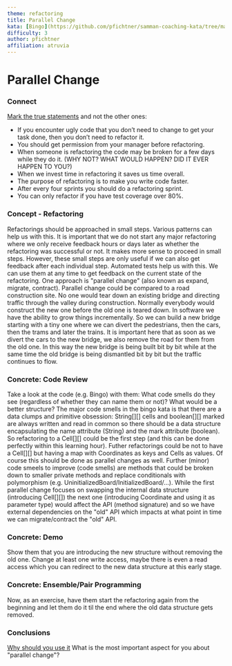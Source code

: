 ```yaml
---
theme: refactoring
title: Parallel Change
kata: [Bingo](https://github.com/pfichtner/samman-coaching-kata/tree/master/bingo-refactoring-kata) (or any existing code with some internal data structure to change, e.g. Game of Life)
difficulty: 3
author: pfichtner
affiliation: atruvia
---
```


# Parallel Change

### Connect
[Mark the true statements](/activities/connect/pick_the_correct_items_on_the_list.html) and not the other ones:
- If you encounter ugly code that you don’t need to change to get your task done, then you don’t need to refactor it.
- You should get permission from your manager before refactoring.
- When someone is refactoring the code may be broken for a few days while they do it. (WHY NOT? WHAT WOULD HAPPEN? DID IT EVER HAPPEN TO YOU?)
- When we invest time in refactoring it saves us time overall.
- The purpose of refactoring is to make you write code faster.
- After every four sprints you should do a refactoring sprint.
- You can only refactor if you have test coverage over 80%.

### Concept - Refactoring

Refactorings should be approached in small steps. Various patterns can help us with this. It is important that we do not start any major refactoring where we only receive feedback hours or days later as whether the refactoring was successful or not. It makes more sense to proceed in small steps. However, these small steps are only useful if we can also get feedback after each individual step. Automated tests help us with this. We can use them at any time to get feedback on the current state of the refactoring. 
One approach is "parallel change" (also known as expand, migrate, contract). Parallel change could be compared to a road construction site. No one would tear down an existing bridge and directing traffic through the valley during construction. Normally everybody would construct the new one before the old one is teared down. 
In software we have the ability to grow things incrementally. So we can build a new bridge starting with a tiny one where we can divert the pedestrians, then the cars, then the trams and later the trains. It is important here that as soon as we divert the cars to the new bridge, we also remove the road for them from the old one. In this way the new bridge is being built bit by bit while at the same time the old bridge is being dismantled bit by bit but the traffic continues to flow. 

### Concrete: Code Review 
Take a look at the code (e.g. Bingo) with them: What code smells do they see (regardless of whether they can name them or not)? What would be a better structure? The major code smells in the bingo kata is that there are a data clumps and primitive obsession: String[][] cells and boolean[][] marked are always written and read in common so there should be a data structure encapsulating the name attribute (String) and the mark attribute (boolean). So refactoring to a Cell[][] could be the first step (and this can be done perfectly within this learning hour). Futher refactorings could be not to have a Cell[][] but having a map with Coordinates as keys and Cells as values. Of course this should be done as parallel changes as well. 
Further (minor) code smeels to improve (code smells) are methods that could be broken down to smaller private methods and replace conditionals with polymorphism (e.g. UninitializedBoard/InitializedBoard/...). 
While the first parallel change focuses on swapping the internal data structure (introducing Cell[][]) the next one (introducing Coordinate and using it as parameter type) would affect the API (method signature) and so we have external dependencies on the "old" API which impacts at what point in time we can migrate/contract the "old" API.  

### Concrete: Demo
Show them that you are introducing the new structure without removing the old one. Change at least one write access, maybe there is even a read access which you can redirect to the new data structure at this early stage. 

### Concrete: Ensemble/Pair Programming
Now, as an exercise, have them start the refactoring again from the beginning and let them do it til the end where the old data structure gets removed.  

### Conclusions
[Why should you use it](/activities/conclusions/write_important_takeaway.html) What is the most important aspect for you about "parallel change"? 
